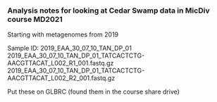 ###  Analysis notes for looking at Cedar Swamp data in MicDiv course MD2021

Starting with metagenomes from 2019

Sample ID:  2019_EAA_30_07_10_TAN_DP_01
2019_EAA_30_07_10_TAN_DP_01_TATCACTCTG-AACGTTACAT_L002_R1_001.fastq.gz
2019_EAA_30_07_10_TAN_DP_01_TATCACTCTG-AACGTTACAT_L002_R2_001.fastq.gz

Put these on GLBRC (found them in the course share drive)
